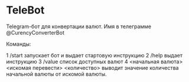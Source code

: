 # TeleBot
Telegram-бот для конвертации валют. Имя в телеграмме @CurencyConverterBot

Команды:

1 /start запускает бот и выдает стартовую инструкцию
2 /help выдает инструкцию
3 /value список доступных валют
4 <начальная валюта> <искомая перевести> <количество> выводит значение количества начальной валюты  от искомой валюты.